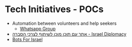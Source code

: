 # Tech Initiatives - POCs

- Automation between volunteers and help seekers
  - [Whatsapp Group](<https://chat.whatsapp.com/JuJ1da4wYbe16uZL0cqL40>)
- [אתר עם תוכן מוכן לשיתוף לצרכי הסברה - Israel Diplomacy](<https://github.com/nirtz89/israel_diplomacy>)
- [Bots For Israel](<https://chat.whatsapp.com/CWmy7ai0VJ1449FVgShVGk>)
